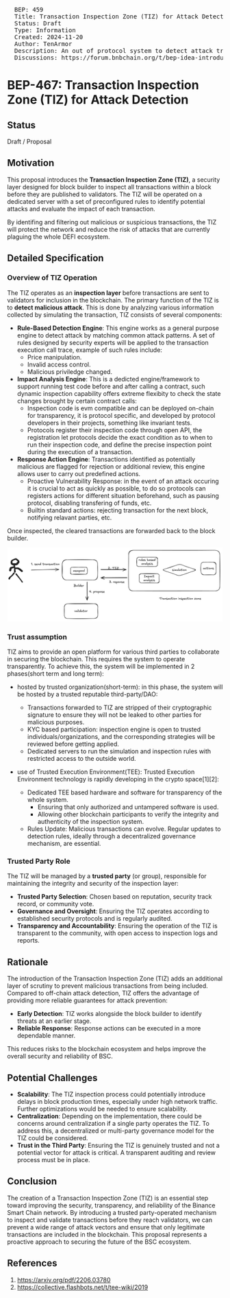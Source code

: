 <pre>
  BEP: 459
  Title: Transaction Inspection Zone (TIZ) for Attack Detection
  Status: Draft
  Type: Information
  Created: 2024-11-20
  Author: TenArmor
  Description: An out of protocol system to detect attack transaction for block builder
  Discussions: https://forum.bnbchain.org/t/bep-idea-introduce-built-in-security-at-the-chain-level/3049
</pre>

# BEP-467: Transaction Inspection Zone (TIZ) for Attack Detection #

## Status

Draft / Proposal

## Motivation

This proposal introduces the **Transaction Inspection Zone (TIZ)**, a security layer designed for block builder to inspect all transactions within a block before they are published to validators. The TIZ will be operated on a dedicated server with a set of preconfigured rules to identify potential attacks and evaluate the impact of each transaction.

By identifing and filtering out malicious or suspicious transactions, the TIZ will protect the network and reduce the risk of attacks that are currently plaguing the whole DEFI ecosystem.

## Detailed Specification

### Overview of TIZ Operation

The TIZ operates as an **inspection layer** before transactions are sent to validators for inclusion in the blockchain. The primary function of the TIZ is to **detect malicious attack**. This is done by analyzing various information collected by simulating the transaction, TIZ consists of several components:

- **Rule-Based Detection Engine**: This engine works as a general purpose engine to detect attack by matching common attack patterns. A set of rules designed by security experts will be applied to the transaction execution call trace, example of such rules include:
  - Price manipulation.
  - Invalid access control.
  - Malicious priviledge changed.
- **Impact Analysis Engine**: This is a dedicted engine/framework to support running test code before and after calling a contract, such dynamic inspection capability offers extreme flexibity to check the state changes brought by certain contract calls:
  - Inspection code is evm compatible and can be deployed on-chain for transparency, it is protocol specific, and developed by protocol developers in their projects, something like invariant tests.
  - Protocols register their inspection code through open API, the registration let protocols decide the exact condition as to when to run their inspection code, and define the precise inspection point during the execution of a transaction.
- **Response Action Engine**: Transactions identified as potentially malicious are flagged for rejection or additional review, this engine allows user to carry out predefined actions.
  - Proactive Vulnerability Response: in the event of an attack occuring it is crucial to act as quickly as possible, to do so protocols can registers actions for different situation beforehand, such as pausing protocol, disabling transfering of funds, etc.
  - Builtin standard actions: rejecting transaction for the next block, notifying relavant parties, etc.

Once inspected, the cleared transactions are forwarded back to the block builder.

![alt text](assets/bep-459/image-1.png)

### Trust assumption

TIZ aims to provide an open platform for various third parties to collaborate in securing the blockchain. This requires the system to operate transparently. To achieve this, the system will be implemented in 2 phases(short term and long term):

- hosted by trusted organization(short-term): in this phase, the system will be hosted by a trusted reputable third-party/DAO:
  - Transactions forwarded to TIZ are stripped of their cryptographic signature to ensure they will not be leaked to other parties for malicious purposes.
  - KYC based participation: inspection engine is open to trusted individuals/organizations, and the corresponding strategies will be reviewed before getting applied.
  - Dedicated servers to run the simulation and inspection rules with restricted access to the outside world.

- use of Trusted Execution Environment(TEE): Trusted Execution Environment technology is rapidly developing in the crypto space[1][2]:
  - Dedicated TEE based hardware and software for transparency of the whole system.
    - Ensuring that only authorized and untampered software is used.
    - Allowing other blockchain participants to verify the integrity and authenticity of the inspection system.
  - Rules Update: Malicious transactions can evolve. Regular updates to detection rules, ideally through a decentralized governance mechanism, are essential.

### Trusted Party Role

The TIZ will be managed by a **trusted party** (or group), responsible for maintaining the integrity and security of the inspection layer:

- **Trusted Party Selection**: Chosen based on reputation, security track record, or community vote.
- **Governance and Oversight**: Ensuring the TIZ operates according to established security protocols and is regularly audited.
- **Transparency and Accountability**: Ensuring the operation of the TIZ is transparent to the community, with open access to inspection logs and reports.

## Rationale

The introduction of the Transaction Inspection Zone (TIZ) adds an additional layer of scrutiny to prevent malicious transactions from being included. Compared to off-chain attack detection, TIZ offers the advantage of providing more reliable guarantees for attack prevention:

- **Early Detection**: TIZ works alongside the block builder to identify threats at an earlier stage.
- **Reliable Response**: Response actions can be executed in a more dependable manner.

This reduces risks to the blockchain ecosystem and helps improve the overall security and reliability of BSC.

## Potential Challenges

- **Scalability**: The TIZ inspection process could potentially introduce delays in block production times, especially under high network traffic. Further optimizations would be needed to ensure scalability.
- **Centralization**: Depending on the implementation, there could be concerns around centralization if a single party operates the TIZ. To address this, a decentralized or multi-party governance model for the TIZ could be considered.
- **Trust in the Third Party**: Ensuring the TIZ is genuinely trusted and not a potential vector for attack is critical. A transparent auditing and review process must be in place.

## Conclusion

The creation of a Transaction Inspection Zone (TIZ) is an essential step toward improving the security, transparency, and reliability of the Binance Smart Chain network. By introducing a trusted party-operated mechanism to inspect and validate transactions before they reach validators, we can prevent a wide range of attack vectors and ensure that only legitimate transactions are included in the blockchain. This proposal represents a proactive approach to securing the future of the BSC ecosystem.

## References

1. https://arxiv.org/pdf/2206.03780
2. https://collective.flashbots.net/t/tee-wiki/2019

